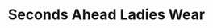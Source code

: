 ---
title: "Seconds Ahead Ladies Wear"
url: /haverfordwest/seconds-ahead-ladies-wear/
shop: clothes
---
